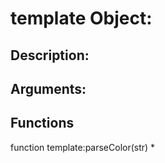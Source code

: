 template Object:
===
Description:
---

Arguments:
---

Functions
---
function template:parseColor(str)
* 
